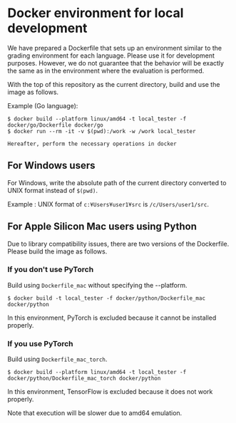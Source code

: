 # Docker environment for local development


We have prepared a Dockerfile that sets up an environment similar to the grading environment for each language. Please use it for development purposes.
However, we do not guarantee that the behavior will be exactly the same as in the environment where the evaluation is performed.

With the top of this repository as the current directory, build and use the image as follows.

Example (Go language):
```
$ docker build --platform linux/amd64 -t local_tester -f docker/go/Dockerfile docker/go
$ docker run --rm -it -v $(pwd):/work -w /work local_tester

Hereafter, perform the necessary operations in docker
```


## For Windows users

For Windows, write the absolute path of the current directory converted to UNIX format instead of `$(pwd)`.

Example : UNIX format of `c:¥Users¥user1¥src` is `/c/Users/user1/src`.


## For Apple Silicon Mac users using Python

Due to library compatibility issues, there are two versions of the Dockerfile. Please build the image as follows.

### If you don't use PyTorch

Build using `Dockerfile_mac` without specifying the --platform.

```
$ docker build -t local_tester -f docker/python/Dockerfile_mac docker/python
```

In this environment, PyTorch is excluded because it cannot be installed properly.

### If you use PyTorch

Build using `Dockerfile_mac_torch`.

```
$ docker build --platform linux/amd64 -t local_tester -f docker/python/Dockerfile_mac_torch docker/python
```

In this environment, TensorFlow is excluded because it does not work properly.

Note that execution will be slower due to amd64 emulation.
